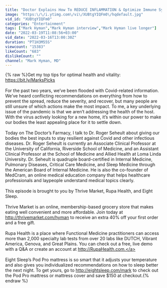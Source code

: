 ```yaml
---
title: "Doctor Explains How To REDUCE INFLAMMATION & Optimize Immune System | Roger Seheult"
image: "https:\/\/i.ytimg.com\/vi\/XUBtgYIQFm0\/hqdefault.jpg"
vid_id: "XUBtgYIQFm0"
categories: "Entertainment"
tags: ["Mark Hyman","Mark Hyman interview","Mark Hyman live longer"]
date: "2022-03-19T11:08:56+03:00"
vid_date: "2022-03-16T13:00:30Z"
duration: "PT1H3M55S"
viewcount: "15383"
likeCount: "683"
dislikeCount: ""
channel: "Mark Hyman, MD"
---
```

{% raw %}Get my top tips for optimal health and vitality: <a rel="nofollow" target="blank" href="https://bit.ly/MarksPicks">https://bit.ly/MarksPicks</a><br /><br />For the past two years, we’ve been flooded with Covid-related information. We’ve heard conflicting recommendations on everything from how to prevent the spread, reduce the severity, and recover, but many people are still unsure of which actions make the most impact. To me, a key underlying issue of the pandemic is that we aren’t addressing the health of the host. With the virus actively looking for a new home, it’s within our power to make our bodies the least appealing place for it to settle down. <br /><br />Today on The Doctor’s Farmacy, I talk to Dr. Roger Seheult about giving our bodies the best inputs to stay resilient against Covid and other infectious diseases. Dr. Roger Seheult is currently an Associate Clinical Professor at the University of California, Riverside School of Medicine, and an Assistant Clinical Professor at the School of Medicine and Allied Health at Loma Linda University. Dr. Seheult is quadruple board-certified in Internal Medicine, Pulmonary Diseases, Critical Care Medicine, and Sleep Medicine through the American Board of Internal Medicine. He is also the co-founder of MedCram, an online medical education company that helps healthcare professionals and laypeople understand medical topics clearly.<br /><br />This episode is brought to you by Thrive Market, Rupa Health, and Eight Sleep.<br /><br />Thrive Market is an online, membership-based grocery store that makes eating well convenient and more affordable. Join today at <a rel="nofollow" target="blank" href="http://thrivemarket.com/hyman">http://thrivemarket.com/hyman</a> to receive an extra 40% off your first order and a free gift.<br /><br />Rupa Health is a place where Functional Medicine practitioners can access more than 2,000 specialty lab tests from over 20 labs like DUTCH, Vibrant America, Genova, and Great Plains. You can check out a free, live demo with a Q&amp;A or create an account at <a rel="nofollow" target="blank" href="http://RupaHealth.com.">http://RupaHealth.com.</a><br /> <br />Eight Sleep’s Pod Pro mattress is so smart that it adjusts your temperature and also gives you individualized recommendations on how to sleep better the next night. To get yours, go to <a rel="nofollow" target="blank" href="http://eightsleep.com/mark">http://eightsleep.com/mark</a> to check out the Pod Pro mattress or mattress cover and save $150 at checkout.{% endraw %}
